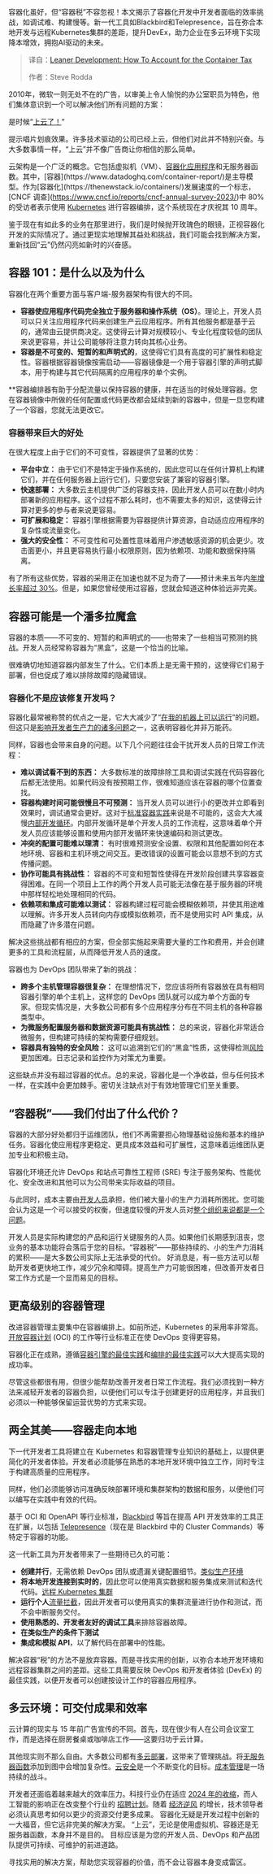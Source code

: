 
<!--
title: 精益开发：如何应对容器税
cover: https://cdn.thenewstack.io/media/2025/04/906009dd-containers.jpg
summary: 容器化虽好，但“容器税”不容忽视！本文揭示了容器化开发中开发者面临的效率挑战，如调试难、构建慢等。新一代工具如Blackbird和Telepresence，旨在弥合本地开发与远程Kubernetes集群的差距，提升DevEx，助力企业在多云环境下实现降本增效，拥抱AI驱动的未来。
-->

容器化虽好，但“容器税”不容忽视！本文揭示了容器化开发中开发者面临的效率挑战，如调试难、构建慢等。新一代工具如Blackbird和Telepresence，旨在弥合本地开发与远程Kubernetes集群的差距，提升DevEx，助力企业在多云环境下实现降本增效，拥抱AI驱动的未来。

> 译自：[Leaner Development: How To Account for the Container Tax](https://thenewstack.io/leaner-development-how-to-account-for-the-container-tax/)
> 
> 作者：Steve Rodda

2010年，微软一则无处不在的广告，以审美上令人愉悦的办公室职员为特色，他们集体意识到一个可以解决他们所有问题的方案：

是时候“[上云了！](https://blogs.windows.com/windowsexperience/2010/12/07/to-the-cloud-an-in-depth-look-at-the-pcs-scenarios-from-our-new-tv-ad-campaign/)”

提示唱片划痕效果。许多技术驱动的公司已经上云，但他们对此并不特别兴奋。与大多数事情一样，“上云”并不像广告商让你相信的那么简单。

云架构是一个广泛的概念。它包括虚拟机（VM）、[容器化应用程序](https://www.paloaltonetworks.com/cyberpedia/containerization#:~:text=In%20recent%20years%2C%20an%20average,%2C%20test%2C%20and%20development%20environments.)和无服务器函数。其中，[容器](https://www.datadoghq.com/container-report/)是主导模型。作为[容器化](https://thenewstack.io/containers/)发展速度的一个标志，[CNCF 调查](https://www.cncf.io/reports/cncf-annual-survey-2023/)中 80% 的受访者表示使用 [Kubernetes](https://thenewstack.io/kubernetes/) 进行容器编排，这个系统现在才庆祝其 10 周年。

鉴于现在有如此多的业务在那里进行，我们是时候抛开玫瑰色的眼镜，正视容器化开发的实际情况了。通过更现实地理解其益处和挑战，我们可能会找到解决方案，重新找回“云”仍然闪亮如新时的兴奋感。

## 容器 101：是什么以及为什么

容器化在两个重要方面与客户端-服务器架构有很大的不同。

- **容器使应用程序代码完全独立于服务器和操作系统（OS）**。理论上，开发人员可以只关注应用程序代码来创建生产云应用程序。所有其他服务都是基于云的，通常由云提供商决定。这使得云计算对规模较小、专业化程度较低的团队来说更容易，并让公司能够将注意力转向其核心业务。
- **容器是不可变的、短暂的和声明式的**，这使得它们具有高度的可扩展性和稳定性。容器根据容器镜像按需启动——容器镜像是一个用于容器引擎的声明式脚本，用于构建与其它代码隔离的应用程序的单个实例。

**容器编排器有助于分配流量以保持容器的健康，并在适当的时候处理容器。您在容器镜像中所做的任何配置或代码更改都会延续到新的容器中，但是一旦您构建了一个容器，您就无法更改它。

### 容器带来巨大的好处

在很大程度上由于它们的不可变性，容器提供了显著的优势：

- **平台中立：** 由于它们不是特定于操作系统的，因此您可以在任何计算机上构建它们，并在任何服务器上运行它们，只要您安装了兼容的容器引擎。
- **快速部署：** 大多数云主机提供广泛的容器支持，因此开发人员可以在数小时内部署新的应用程序。这个过程不那么耗时，也不需要太多的知识，这使得云计算对更多的参与者来说更容易。
- **可扩展和稳定：** 容器引擎根据需要为容器提供计算资源，自动适应应用程序的复杂性或流量变化。
- **强大的安全性：** 不可变性和可处置性意味着用户渗透敏感资源的机会更少。攻击面更小，并且更容易执行最小权限原则，因为依赖项、功能和数据保持隔离。

有了所有这些优势，容器的采用正在加速也就不足为奇了——预计未来五年内[年增长率超过 30%](https://www.grandviewresearch.com/industry-analysis/application-container-market)。但是，如果您曾经使用过容器，您就会知道这种体验远非完美。

## 容器可能是一个潘多拉魔盒

容器的本质——不可变的、短暂的和声明式的——也带来了一些相当可预测的挑战。开发人员经常称容器为“黑盒”，这是一个恰当的比喻。

很难确切地知道容器内部发生了什么。它们本质上是无需干预的，这使得它们易于部署，但也促成了难以排除故障的隐藏错误。

### 容器化不是应该修复开发吗？
容器化最常被称赞的优点之一是，它大大减少了“[在我的机器上可以运行](https://medium.com/@sulthanftr/stopping-it-works-on-my-machine-once-and-for-all-containerization-and-orchestration-ac07d2ae8a22)”的问题。但这只是[影响开发者生产力的诸多问题](https://survey.stackoverflow.co/2024/professional-developers/#1-frequency-of-productivity-frictions)之一，这表明容器化并非万能药。

同样，容器也会带来自身的问题。以下几个问题往往会干扰开发人员的日常工作流程：

- **难以调试看不到的东西：** 大多数标准的故障排除工具和调试实践在代码容器化后都无法使用。如果代码没有按预期工作，很难知道应该在容器的哪个位置查找。
- **容器构建时间可能很慢且不可预测：** 当开发人员可以进行小的更改并立即看到效果时，调试通常会更好。这对于[标准容器实践](https://www.getambassador.io/docs/telepresence/latest/concepts/devloop)来说是不可能的，这会大大减慢[内部开发循环](https://www.getambassador.io/docs/telepresence/latest/concepts/devloop)。内部开发循环是单个开发人员的工作流程，这意味着单个开发人员应该能够设置和使用内部开发循环来快速编码和测试更改。
- **冲突的配置可能难以理清：** 有时很难预测安全设置、权限和其他配置如何在本地环境、容器和主机环境之间交互。更改错误的设置可能会以意想不到的方式传播问题。
- **协作可能具有挑战性：** 容器的不可变和短暂性使得在开发阶段创建共享容器变得困难。在同一个项目上工作的两个开发人员可能无法像在基于服务器的环境中那样轻松地处理相同的代码。
- **依赖项和集成可能难以测试：** 容器构建过程可能会模糊依赖项，并使其用途难以理解。许多开发人员转向内存或模拟依赖项，而不是使用实时 API 集成，从而隐藏了许多潜在问题。

解决这些挑战都有相应的方案，但全部实施起来需要大量的工作和费用，并会创建更多的工具和流程层，从而降低开发人员的速度。

容器也为 DevOps 团队带来了新的挑战：

- **跨多个主机管理容器很复杂：** 在理想情况下，您应该将所有容器放在具有相同容器引擎的单个主机上，这样您的 DevOps 团队就可以成为单个方面的专家。但现实情况是，大多数公司都有多个应用程序分布在不同主机的各种容器类型中。
- **为微服务配置服务器和数据资源可能具有挑战性：** 总的来说，容器化非常适合微服务，但构建可持续的架构需要仔细规划。
- **容器具有独特的安全风险：** 这可以追溯到它们的“黑盒”性质，这使得检测[风险](https://www.logicmonitor.com/blog/benefits-and-challenges-of-containerization-for-it-operations)更加困难。日志记录和监控作为对策尤为重要。

这些缺点并没有超过容器的优点。总的来说，容器化是一个净收益，但与任何技术一样，在实践中会更加棘手。密切关注缺点对于有效地管理它们至关重要。

## “容器税”——我们付出了什么代价？

容器的大部分好处都归于运维团队，他们不再需要担心物理基础设施和基本的维护任务。容器化使应用程序更稳定、更具成本效益和可扩展性，这意味着运维团队更加专业和积极主动。

容器化环境还允许 DevOps 和站点可靠性工程师 (SRE) 专注于服务架构、性能优化、安全改进和其他可以为公司带来实际收益的项目。

与此同时，成本主要由[开发人员](https://thenewstack.io/optimize-your-inner-dev-loop-to-increase-developer-velocity/)承担，他们被大量小的生产力消耗所困扰。您可能会认为这是一个可以接受的权衡，但速度较慢的开发人员对[整个组织来说都是一个问题](https://thenewstack.io/hello-world-what-happened-to-the-inner-dev-loop/)。

开发人员是实际构建您的产品和运行关键服务的人员。如果他们长期感到沮丧，您业务的基本功能将会落后于您的目标。“容器税”——那些持续的、小的生产力消耗的累积——是大多数公司实际上无法承受的代价。
好消息是，有一些方法可以帮助开发者更快地工作，减少冗余和障碍。提高生产力可能很困难，但改善开发者日常工作方式是一个显而易见的目标。

## 更高级别的容器管理

改进容器管理主要集中在容器编排上。如前所述，Kubernetes 的采用率非常高。[开放容器计划](https://opencontainers.org/) (OCI) 的工作等行业标准正在使 DevOps 变得更容易。

容器化正在成熟，遵循[容器引擎的最佳实践](https://docs.docker.com/build/building/best-practices)和[编排的最佳实践](https://www.getambassador.io/blog/kubernetes-best-practices)可以大大提高实现的成功率。

尽管这些都很有用，但很少能帮助改善开发者日常工作流程。我们必须找到一种方法来减轻开发者的容器负担，以便他们可以专注于创建更好的应用程序，并且我们必须以一种能够保留运营优势的方式来实现。

## 两全其美——容器走向本地

下一代开发者工具将建立在 Kubernetes 和容器管理专业知识的基础上，以提供更简化的开发者体验。开发者必须能够在熟悉的本地开发环境中独立工作，同时专注于构建高质量的应用程序。

同样，他们必须能够访问准确反映部署环境和集群架构的数据和服务，以便他们可以编写在实践中有效的代码。

基于 OCI 和 OpenAPI 等行业标准，[Blackbird](https://www.getambassador.io/products/blackbird/api-development) 等旨在提高 API 开发效率的工具正在扩展，以包括 [Telepresence](https://www.getambassador.io/products/telepresence)（现在是 Blackbird 中的 Cluster Commands）等特定于容器的功能。

这一代新工具为开发者带来了一些期待已久的可能：

*   **创建并行**，无需依赖 DevOps 团队或遗漏关键配置细节。[类似生产环境](https://www.getambassador.io/blog/prod-like-development-environments-improve-api-efficiency)
*   **将本地开发连接到实时的**，因此您可以使用真实数据和服务集成来测试和迭代代码。[远程 Kubernetes 集群](https://www.getambassador.io/blog/boost-developer-velocity-optimizing-feedback-loops)
*   **运行个人**[流量拦截](https://www.getambassador.io/blog/unlocking-power-telepresence-intercept-specification)，因此开发者可以使用真实的集群流量进行协作和测试，而不会中断服务交付。
*   **使用熟悉的、开发者友好的调试工具**来排除容器故障。
*   **在类似生产的条件下测试**
*   **集成和模拟 API**，以了解代码在部署中的性能。

解决容器“税”的方法不是放弃容器。而是寻找实用的创新，以弥合本地开发环境和远程容器集群之间的差距。这些工具需要反映 DevOps 和开发者体验 (DevEx) 的最佳实践，以便开发者可以创建按设计工作的容器应用程序。

## 多云环境：可交付成果和效率

云计算的现实与 15 年前广告宣传的不同。首先，现在很少有人在公司会议室工作，而是选择在厨房餐桌或咖啡店工作——这要归功于云计算。

其他现实则不那么自由。大多数公司都有[多云部署](https://www.newhorizons.com/resources/blog/multi-cloud-challenges)，这带来了管理挑战。将[无服务器函数](https://spectralops.io/blog/7-smart-steps-to-run-serverless-containers-on-kubernetes/)添加到图中会增加复杂性。[云安全](https://cloudsecurityalliance.org/research/guidance)是一个不断变化的目标。[成本管理](https://www.getambassador.io/blog/kubernetes-cost-optimization-strategies)是一场持续的战斗。

开发者还面临着越来越大的效率压力。科技行业仍在适应 [2024 年的收缩](https://www.forbes.com/sites/emilsayegh/2024/08/19/the-great-tech-reset-unpacking-the-layoff-surge-of-2024/)，而人工智能的影响正在改变整个行业的 [招聘计划](https://fortune.com/2025/03/13/ai-transforming-software-development-jobs-meta-ibm-anthropic/)。随着 [经济逆风](https://www.schwab.com/learn/story/future-uncertain-recession-coming) 的增长，技术领导者必须认真思考如何以更少的资源交付更多成果。
容器化无疑是开发过程中创新的一大福音，但它远非完美的解决方案。 “上云”，无论是使用虚拟机、容器还是无服务器函数，本身并不是目的。 目标应该是为您的开发人员、DevOps 和产品团队提供可持续、可维护的前进道路。

寻找实用的解决方案，帮助您实现容器的价值，而不会让容器本身变成雷区。